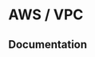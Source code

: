 # AWS / VPC

## Documentation

<!-- BEGINNING OF PRE-COMMIT-TERRAFORM DOCS HOOK -->
<!-- END OF PRE-COMMIT-TERRAFORM DOCS HOOK -->
